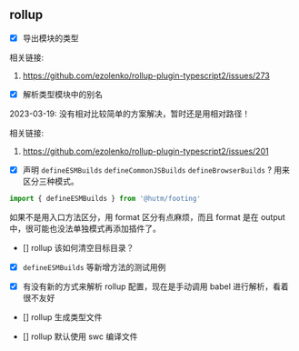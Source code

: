 ## rollup

- [x] 导出模块的类型

相关链接:

1. https://github.com/ezolenko/rollup-plugin-typescript2/issues/273

- [x] 解析类型模块中的别名

2023-03-19: 没有相对比较简单的方案解决，暂时还是用相对路径！

相关链接:

1. https://github.com/ezolenko/rollup-plugin-typescript2/issues/201

- [x] 声明 `defineESMBuilds` `defineCommonJSBuilds` `defineBrowserBuilds` ? 用来区分三种模式。

```js
import { defineESMBuilds } from '@hutm/footing'
```

如果不是用入口方法区分，用 format 区分有点麻烦，而且 format 是在 output 中，很可能也没法单独模式再添加插件了。

- [] rollup 该如何清空目标目录？

- [x] `defineESMBuilds` 等新增方法的测试用例

- [x] 有没有新的方式来解析 rollup 配置，现在是手动调用 babel 进行解析，看着很不友好

- [] rollup 生成类型文件

- [] rollup 默认使用 swc 编译文件
